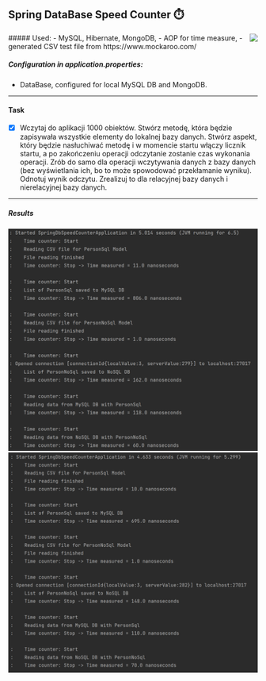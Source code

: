 ## Spring DataBase Speed Counter :stopwatch:
<img align="right" src="https://badges.pufler.dev/visits/Rafal-Stefanski/Spring-DB-Speed-Counter">
##### Used:
- MySQL, Hibernate, MongoDB, 
- AOP for time measure, 
- generated CSV test file from https://www.mockaroo.com/

##### Configuration in application.properties:
- DataBase, configured for local MySQL DB and MongoDB.

***
#### Task
- [X] Wczytaj do aplikacji 1000 obiektów. Stwórz metodę, która będzie zapisywała wszystkie elementy do lokalnej bazy danych.
  Stwórz aspekt, który będzie nasłuchiwać metodę i w momencie startu włączy licznik startu, a po zakończeniu operacji odczytanie zostanie czas wykonania operacji.
  Zrób do samo dla operacji wczytywania danych z bazy danych (bez wyświetlania ich, bo to może spowodować przekłamanie wyniku). Odnotuj wynik odczytu.
  Zrealizuj to dla relacyjnej bazy danych i nierelacyjnej bazy danych.
***
##### Results
![screen shot](https://github.com/Rafal-Stefanski/Spring-DB-Speed-Counter/blob/master/src/main/resources/static/screenshot_01.png)
![screen shot](https://github.com/Rafal-Stefanski/Spring-DB-Speed-Counter/blob/master/src/main/resources/static/screenshot_02.png)
